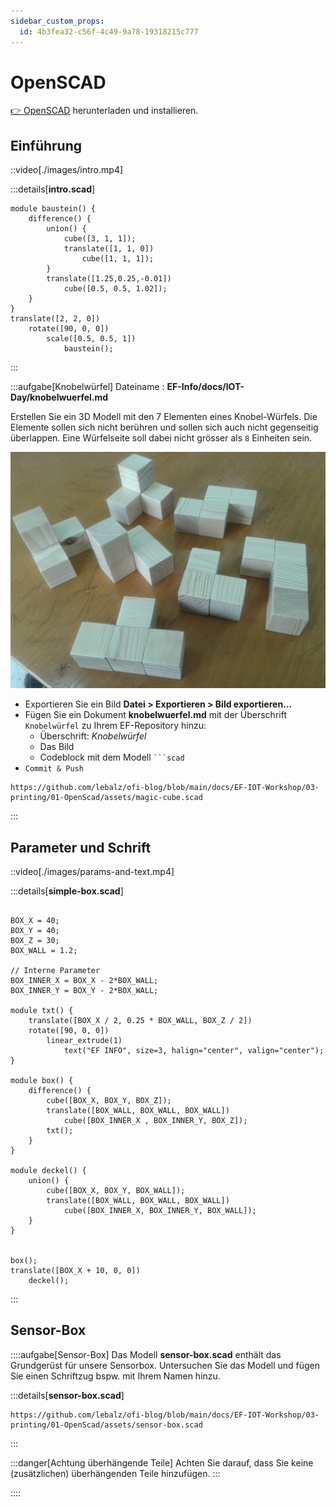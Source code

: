 ```yaml
---
sidebar_custom_props:
  id: 4b3fea32-c56f-4c49-9a78-19318215c777
---
```

# OpenSCAD

[👉 OpenSCAD](https://www.openscad.org/) herunterladen und installieren.


## Einführung

::video[./images/intro.mp4]

:::details[__intro.scad__]
```scad
module baustein() {
    difference() {
        union() {
            cube([3, 1, 1]);
            translate([1, 1, 0])
                cube([1, 1, 1]);
        }
        translate([1.25,0.25,-0.01])
            cube([0.5, 0.5, 1.02]);
    }
}
translate([2, 2, 0])
    rotate([90, 0, 0])
        scale([0.5, 0.5, 1])
            baustein();
```
:::

:::aufgabe[Knobelwürfel]
Dateiname
: __EF-Info/docs/IOT-Day/knobelwuerfel.md__

Erstellen Sie ein 3D Modell mit den 7 Elementen eines Knobel-Würfels. Die Elemente sollen sich nicht berühren und sollen sich auch nicht gegenseitig überlappen. Eine Würfelseite soll dabei nicht grösser als `8` Einheiten sein.

![](images/knobel-wuerfel.jpg)

- Exportieren Sie ein Bild __Datei > Exportieren > Bild exportieren...__
- Fügen Sie ein Dokument __knobelwuerfel.md__ mit der Überschrift `Knobelwürfel` zu Ihrem EF-Repository hinzu:
  - Überschrift: *Knobelwürfel*
  - Das Bild
  - Codeblock mit dem Modell ```` ```scad ```` 
- `Commit & Push`

<Solution>

```scad reference
https://github.com/lebalz/ofi-blog/blob/main/docs/EF-IOT-Workshop/03-printing/01-OpenScad/assets/magic-cube.scad
```

</Solution>

:::

## Parameter und Schrift

::video[./images/params-and-text.mp4]

:::details[__simple-box.scad__]
```scad

BOX_X = 40;
BOX_Y = 40;
BOX_Z = 30;
BOX_WALL = 1.2;

// Interne Parameter
BOX_INNER_X = BOX_X - 2*BOX_WALL;
BOX_INNER_Y = BOX_Y - 2*BOX_WALL;

module txt() {
    translate([BOX_X / 2, 0.25 * BOX_WALL, BOX_Z / 2])
    rotate([90, 0, 0])
        linear_extrude(1)
            text("EF INFO", size=3, halign="center", valign="center");
}

module box() {
    difference() {
        cube([BOX_X, BOX_Y, BOX_Z]);
        translate([BOX_WALL, BOX_WALL, BOX_WALL])
            cube([BOX_INNER_X , BOX_INNER_Y, BOX_Z]);
        txt();
    }
}

module deckel() {
    union() {
        cube([BOX_X, BOX_Y, BOX_WALL]);
        translate([BOX_WALL, BOX_WALL, BOX_WALL])
            cube([BOX_INNER_X, BOX_INNER_Y, BOX_WALL]);
    }
}


box();
translate([BOX_X + 10, 0, 0])
    deckel();
```
:::

## Sensor-Box

::::aufgabe[Sensor-Box]
Das Modell __sensor-box.scad__ enthält das Grundgerüst für unsere Sensorbox. Untersuchen Sie das Modell und fügen Sie einen Schriftzug bspw. mit Ihrem Namen hinzu.

:::details[__sensor-box.scad__]
```scad reference
https://github.com/lebalz/ofi-blog/blob/main/docs/EF-IOT-Workshop/03-printing/01-OpenScad/assets/sensor-box.scad
```
:::

:::danger[Achtung überhängende Teile]
Achten Sie darauf, dass Sie keine (zusätzlichen) überhängenden Teile hinzufügen.
:::

::::
